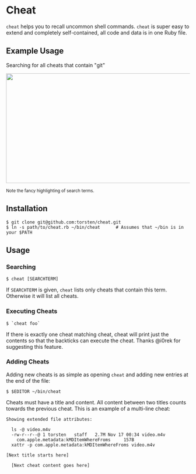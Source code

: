 

# Cheat

`cheat` helps you to recall uncommon shell commands.  `cheat` is super easy to extend
and completely self-contained, all code and data is in one Ruby file.


## Example Usage

Searching for all cheats that contain "git"

<img src="https://raw.github.com/torsten/cheat/attachments/screenshot@2x.png" width=675 height=300>

<small>Note the fancy highlighting of search terms.</small>


## Installation

    $ git clone git@github.com:torsten/cheat.git
    $ ln -s path/to/cheat.rb ~/bin/cheat      # Assumes that ~/bin is in your $PATH


## Usage

### Searching

    $ cheat [SEARCHTERM]

If `SEARCHTERM` is given, `cheat` lists only cheats that contain this term.
Otherwise it will list all cheats.


### Executing Cheats

    $ `cheat foo`

If there is exactly one cheat matching cheat,
cheat will print just the contents so that the backticks
can execute the cheat.  Thanks @i0rek for suggesting this feature.


### Adding Cheats

Adding new cheats is as simple as opening `cheat` and adding new entries at the
end of the file:

    $ $EDITOR ~/bin/cheat

Cheats must have a title and content.  All content between two titles counts towards
the previous cheat.  This is an example of a multi-line cheat:

    Showing extended file attributes:
    
      ls -@ video.m4v 
      -rw-r--r--@ 1 torsten   staff   2.7M Nov 17 00:34 video.m4v
      	com.apple.metadata:kMDItemWhereFroms	 157B 
      xattr -p com.apple.metadata:kMDItemWhereFroms video.m4v 
    
    [Next title starts here]
    
      [Next cheat content goes here]
